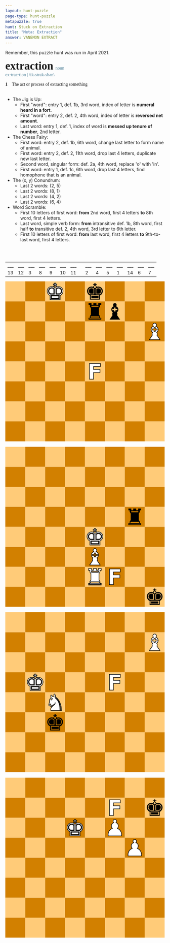 ```yaml
---
layout: hunt-puzzle
page-type: hunt-puzzle
metapuzzle: true
hunt: Stuck on Extraction
title: "Meta: Extraction"
answer: VANEMON EXTRACT
---
```


<p class="errata">Remember, this puzzle hunt was run in April 2021.</p>

<div style="font-family: Palatino,Georgia,'Times New Roman',serif;">
<span style="font-size: 35px; font-weight: bold;">extraction</span>&nbsp;&nbsp;<span style="color: #4a7d95;">noun</span><br>
<span style="color: #4a7d95">ex·trac·tion | \ik-strak-shən\</span><br>

<span style="font-weight: bold;">1</span>&nbsp;&nbsp;&nbsp;&nbsp;The act or process of extracting something
<br>
<br>
</div>

* The Jig is Up:
    * First "word": entry 1, def. 1b, 3rd word, index of letter is **numeral heard in a fort**.
    * First "word": entry 2, def. 2, 4th word, index of letter is **reversed net amount**.
    * Last word: entry 1, def. 1, index of word is **messed up tenure of number**, 2nd letter.
* The Chess Fairy:
    * First word: entry 2, def. 1b, 6th word, change last letter to form name of animal.
    * First word: entry 2, def. 2, 11th word, drop last 4 letters, duplicate new last letter.
    * Second word, singular form: def. 2a, 4th word, replace 'o' with 'in'.
    * First word: entry 1, def. 1c, 6th word, drop last 4 letters, find homophone that is an animal.
* The (x, y) Conundrum:
    * Last 2 words: (2, 5)
    * Last 2 words: (8, 1)
    * Last 2 words: (4, 2)
    * Last 2 words: (6, 4)
* Word Scramble:
    * First 10 letters of first word: **from** 2nd word, first 4 letters **to** 8th word, first 4 letters.
    * Last word, simple verb form: **from** intransitive def. 1b, 8th word, first half **to** transitive def. 2, 4th word, 3rd letter to 6th letter.
    * First 10 letters of first word: **from** last word, first 4 letters **to** 9th-to-last word, first 4 letters.
<br>
<br>

<table id="stuck-on-extraction-table">
    <tr>
        <td>___</td>
        <td>___</td>
        <td>___</td>
        <td>___</td>
        <td>___</td>
        <td>___</td>
        <td>___</td>
        <td></td>
        <td>___</td>
        <td>___</td>
        <td>___</td>
        <td>___</td>
        <td>___</td>
        <td>___</td>
        <td>___</td>
    </tr>
    <tr>
        <td>13</td>
        <td>12</td>
        <td>3</td>
        <td>8</td>
        <td>9</td>
        <td>10</td>
        <td>11</td>
        <td></td>
        <td>2</td>
        <td>4</td>
        <td>5</td>
        <td>1</td>
        <td>14</td>
        <td>6</td>
        <td>7</td>
    </tr>
</table>

<div class="chess-flexbox">
    <div class="chessboard">
        <p><img class="chessboard" src="../chessboards/board-21.svg"></p>
        <p><img class="chessboard" src="../chessboards/board-20.svg"></p>
    </div>
    <div class="chessboard">
        <p><img class="chessboard" src="../chessboards/board-23.svg"></p>
        <p><img class="chessboard" src="../chessboards/board-22.svg"></p>
    </div>
</div>
